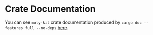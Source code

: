 # Crate Documentation

You can see `moly-kit` crate documentation produced by `cargo doc --features full --no-deps`
[here](/moly/docs/moly_kit).